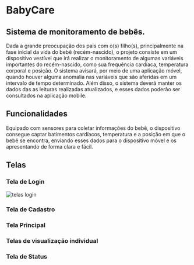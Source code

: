 # BabyCare
## Sistema de monitoramento de bebês.

Dada a grande preocupação dos pais com o(s) filho(s), principalmente na fase inicial da vida do bebê (recém-nascido), o projeto consiste em um dispositivo vestível que irá realizar o monitoramento de algumas variáveis importantes do recém-nascido, como sua frequência cardíaca, temperatura corporal e posição.
O sistema avisará, por meio de uma aplicação móvel, quando houver alguma anomalia nas variáveis que são aferidas em um intervalo de tempo determinado. Além disso, o sistema deverá manter os dados das as leituras realizadas atualizados, e esses dados poderão ser consultados na aplicação mobile.

## Funcionalidades

Equipado com sensores para coletar informações do bebê, o dispositivo consegue captar batimentos cardíacos, temperatura e a posição em que o bebê se encontra, enviando esses dados para o dispositivo móvel e os apresentando de forma clara e fácil.

## Telas

### Tela de Login

![telas login](Imges/login.jpeg)

### Tela de Cadastro

### Tela Principal

### Telas de visualização individual 

### Tela de Status


